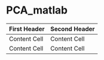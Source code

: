 # PCA_matlab
| First Header  | Second Header |
| ------------- | ------------- |
| Content Cell  | Content Cell  |
| Content Cell  | Content Cell  |
